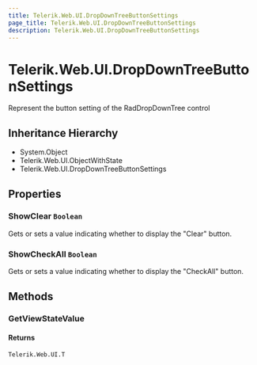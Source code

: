```yaml
---
title: Telerik.Web.UI.DropDownTreeButtonSettings
page_title: Telerik.Web.UI.DropDownTreeButtonSettings
description: Telerik.Web.UI.DropDownTreeButtonSettings
---
```


# Telerik.Web.UI.DropDownTreeButtonSettings

Represent the button setting of the RadDropDownTree control

## Inheritance Hierarchy

* System.Object
* Telerik.Web.UI.ObjectWithState
* Telerik.Web.UI.DropDownTreeButtonSettings

## Properties

###  ShowClear `Boolean`

Gets or sets a value indicating whether to display the "Clear" button.

###  ShowCheckAll `Boolean`

Gets or sets a value indicating whether to display the "CheckAll" button.

## Methods

###  GetViewStateValue

#### Returns

`Telerik.Web.UI.T` 

